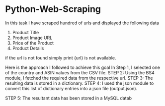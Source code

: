 # Python-Web-Scraping

In this task I have scraped hundred of urls and displayed the following data
1. Product Title
2. Product Image URL
3. Price of the Product
4. Product Details

if the url is not found simply print {url} is not available. 

Here is the approach I followed to achieve this goal
In Step 1, I selected one of the country and ASIN values from the CSV file.
STEP 2: Using the BS4 module, I fetched the required data from the respective url.
STEP 3: The resulting data is stored in a dictionary.
STEP 4: I used the json module to convert this list of dictionary entries into a json file (output.json).

STEP 5: The resultant data has been stored in a MySQL datab
